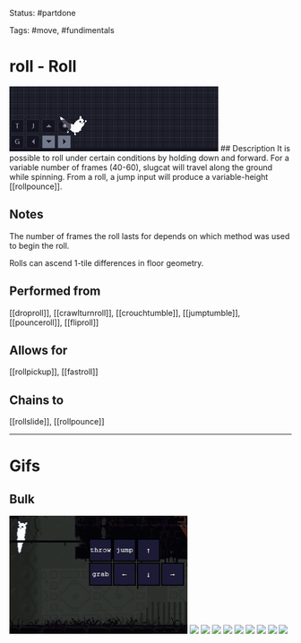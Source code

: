 Status: #partdone

Tags: #move, #fundimentals

# roll - Roll
<img src=https://raw.githubusercontent.com/LauraHannah44/Rain-World-Movement/main/Files/roll_header.gif>
## Description
It is possible to roll under certain conditions by holding down and forward. For a variable number of frames (40-60), slugcat will travel along the ground while spinning. From a roll, a jump input will produce a variable-height [[rollpounce]].

## Notes
The number of frames the roll lasts for depends on which method was used to begin the roll.

Rolls can ascend 1-tile differences in floor geometry.

## Performed from
[[droproll]], [[crawlturnroll]], [[crouchtumble]], [[jumptumble]], [[pounceroll]], [[fliproll]]

## Allows for
[[rollpickup]], [[fastroll]]

## Chains to
[[rollslide]], [[rollpounce]]

___
# Gifs
## Bulk
<img src=https://raw.githubusercontent.com/LauraHannah44/Rain-World-Movement/main/Files/roll_0.gif>
<img src=https://raw.githubusercontent.com/LauraHannah44/Rain-World-Movement/main/Files/roll_1.gif>
<img src=https://raw.githubusercontent.com/LauraHannah44/Rain-World-Movement/main/Files/roll_2.gif>
<img src=https://raw.githubusercontent.com/LauraHannah44/Rain-World-Movement/main/Files/roll_3.gif>
<img src=https://raw.githubusercontent.com/LauraHannah44/Rain-World-Movement/main/Files/roll_4.gif>
<img src=https://raw.githubusercontent.com/LauraHannah44/Rain-World-Movement/main/Files/roll_5.gif>
<img src=https://raw.githubusercontent.com/LauraHannah44/Rain-World-Movement/main/Files/roll_6.gif>
<img src=https://raw.githubusercontent.com/LauraHannah44/Rain-World-Movement/main/Files/roll_7.gif>
<img src=https://raw.githubusercontent.com/LauraHannah44/Rain-World-Movement/main/Files/roll_8.gif>
<img src=https://raw.githubusercontent.com/LauraHannah44/Rain-World-Movement/main/Files/roll_9.gif>